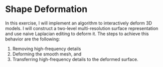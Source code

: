 # Shape Deformation
In this exercise, I will implement an algorithm to interactively deform 3D models. 
I will construct a two-level multi-resolution surface representation and use naive Laplacian editing to deform it.
The steps to achieve this behavior are the following:
1. Removing high-frequency details
2. Deforming the smooth mesh, and
3. Transferring high-frequency details to the deformed surface.
